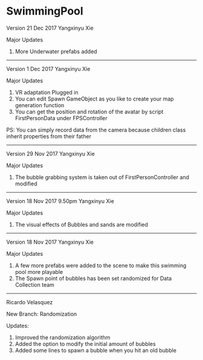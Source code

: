 # SwimmingPool

Version 21 Dec 2017
Yangxinyu Xie

Major Updates
1. More Underwater prefabs added

-----------------------------------------------------------------------------------------

Version 1 Dec 2017
Yangxinyu Xie

Major Updates
1. VR adaptation Plugged in
2. You can edit Spawn GameObject as you like to create your map generation function
3. You can get the position and rotation of the avatar by script FirstPersonData under FPSController

PS: You can simply record data from the camera because children class inherit properties from their father

-----------------------------------------------------------------------------------------

Version 29 Nov 2017
Yangxinyu Xie

Major Updates
1. The bubble grabbing system is taken out of FirstPersonController and modified

-----------------------------------------------------------------------------------------

Version 18 Nov 2017 9.50pm
Yangxinyu Xie

Major Updates
1. The visual effects of Bubbles and sands are modified

-----------------------------------------------------------------------------------------

Version 18 Nov 2017
Yangxinyu Xie

Major Updates

1. A few more prefabs were added to the scene to make this swimming pool more playable
2. The Spawn point of bubbles has been set randomized for Data Collection team

-----------------------------------------------------------------------------------------
Ricardo Velasquez

New Branch: Randomization

Updates:
1. Improved the randomization algorithm
2. Added the option to modify the initial amount of bubbles
3. Added some lines to spawn a bubble when you hit an old bubble
